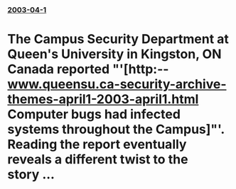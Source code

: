 ### [2003-04-1](/news/2003/04/1/index.md)

#  The Campus Security Department at Queen's University in Kingston, ON Canada reported "'[http:--www.queensu.ca-security-archive-themes-april1-2003-april1.html Computer bugs had infected systems throughout the Campus]"'. Reading the report eventually reveals a different twist to the story&nbsp;...



